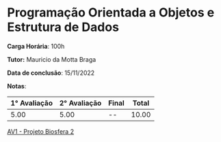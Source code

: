 # Programação Orientada a Objetos e Estrutura de Dados

**Carga Horária**: 100h

**Tutor:** Mauricio da Motta Braga

**Data de conclusão**: 15/11/2022

**Notas**:

| 1° Avaliação | 2° Avaliação | Final | Total |
| ------------ | ------------ | :---- | ----- |
| 5.00         | 5.00         | --    | 10.00 |

[AV1 - Projeto Biosfera 2](https://github.com/marcelofox4/faculdade-ads/tree/main/2-periodo/programacao-orientada-a-objetos-e-estrutura-de-dados/av1-atividade-contextualizada)

